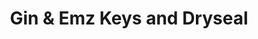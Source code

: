 ---
title: "Gin & Emz Keys and Dryseal"
url: /butuan/gin-und-emz-keys-and-dryseal/
shop: Schlüsseldienst
---